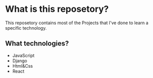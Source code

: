 # What is this reposetory?
This reposetory contains most of the Projects that I've done to learn a specific technology.
## What technologies?
- JavaScript
- Django
- Html&Css
- React
